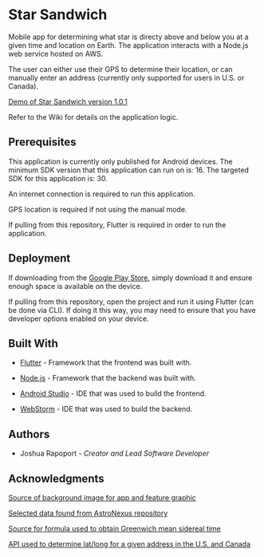 # Star Sandwich

Mobile app for determining what star is directy above and below you at a given time and location on Earth. The application interacts with a Node.js web service hosted on AWS.

The user can either use their GPS to determine their location, or can manually enter an address (currently only supported for users in U.S. or Canada).

[Demo of Star Sandwich version 1.0.1](https://youtu.be/CAQskxgYjRo)

Refer to the Wiki for details on the application logic.

## Prerequisites

This application is currently only published for Android devices. The minimum SDK version that this application can run on is: 16. The targeted SDK for this application is: 30.

An internet connection is required to run this application.

GPS location is required if not using the manual mode.

If pulling from this repository, Flutter is required in order to run the application.

## Deployment

If downloading from the [Google Play Store](https://play.google.com/store/apps/details?id=com.joshrap.star_sandwich), simply download it and ensure enough space is available on the device.

If pulling from this repository, open the project and run it using Flutter (can be done via CLI). If doing it this way, you may need to ensure that you have developer options enabled on your device.

## Built With

- [Flutter](https://flutter.dev/) - Framework that the frontend was built with.

- [Node.js](https://nodejs.org/en/) - Framework that the backend was built with.

- [Android Studio](https://developer.android.com/studio) - IDE that was used to build the frontend.

- [WebStorm](https://www.jetbrains.com/webstorm/) - IDE that was used to build the backend.

## Authors

- Joshua Rapoport - _Creator and Lead Software Developer_

## Acknowledgments

[Source of background image for app and feature graphic](https://unsplash.com/photos/uhjiu8FjnsQ)

[Selected data found from AstroNexus repository](https://github.com/astronexus/HYG-Database)

[Source for formula used to obtain Greenwich mean sidereal time](https://www2.mps.mpg.de/homes/fraenz/systems/systems3art/node10.html)

[API used to determine lat/long for a given address in the U.S. and Canada](https://www.geocod.io/)
